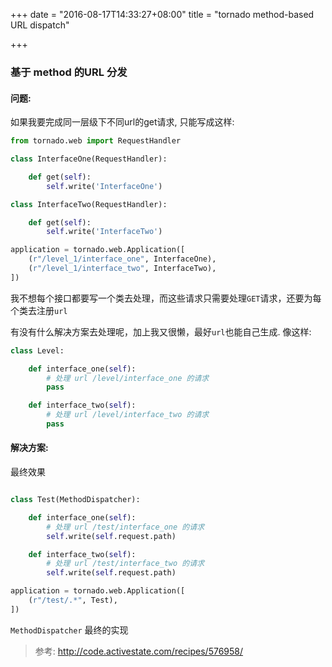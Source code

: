 +++
date = "2016-08-17T14:33:27+08:00"
title = "tornado method-based URL dispatch"

+++


### 基于 method 的URL 分发

#### 问题:

如果我要完成同一层级下不同url的get请求, 只能写成这样:

```python
from tornado.web import RequestHandler

class InterfaceOne(RequestHandler):

    def get(self):
        self.write('InterfaceOne')

class InterfaceTwo(RequestHandler):

    def get(self):
        self.write('InterfaceTwo')

application = tornado.web.Application([
    (r"/level_1/interface_one", InterfaceOne),
    (r"/level_1/interface_two", InterfaceTwo),
])

```

我不想每个接口都要写一个类去处理，而这些请求只需要处理`GET`请求，还要为每个类去注册`url`

有没有什么解决方案去处理呢，加上我又很懒，最好`url`也能自己生成. 像这样:

```python
class Level:

    def interface_one(self):
        # 处理 url /level/interface_one 的请求
        pass

    def interface_two(self):
        # 处理 url /level/interface_two 的请求
        pass
```

#### 解决方案:

最终效果
```python

class Test(MethodDispatcher):

    def interface_one(self):
        # 处理 url /test/interface_one 的请求
        self.write(self.request.path)

    def interface_two(self):
        # 处理 url /test/interface_two 的请求
        self.write(self.request.path)

application = tornado.web.Application([
    (r"/test/.*", Test),
])

```

`MethodDispatcher` 最终的实现

<script src="https://gist.github.com/c1ay/06554e6fc6e36803b40d2359ff1adbf1.js"></script>

> 参考: http://code.activestate.com/recipes/576958/
